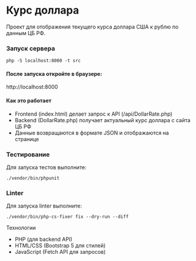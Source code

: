 # Курс доллара

Проект для отображения текущего курса доллара США к рублю по данным ЦБ РФ.

### Запуск сервера

```
php -S localhost:8000 -t src
```

#### После запуска откройте в браузере:
http://localhost:8000

#### Как это работает
- Frontend (index.html) делает запрос к API (/api/DollarRate.php)
- Backend (DollarRate.php) получает актуальный курс доллара с сайта ЦБ РФ
- Данные возвращаются в формате JSON и отображаются на странице

### Тестирование
Для запуска тестов выполните:

```
./vendor/bin/phpunit
```

### Linter
Для запуска linter выполните:

```
./vendor/bin/php-cs-fixer fix --dry-run --diff
```

Технологии
- PHP (для backend API)
- HTML/CSS (Bootstrap 5 для стилей)
- JavaScript (Fetch API для запросов)
